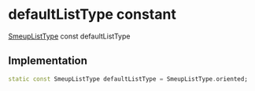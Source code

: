 


# defaultListType constant






[SmeupListType](../../smeup_models_widgets_smeup_list_box_model/SmeupListType.md) const defaultListType
  







## Implementation

```dart
static const SmeupListType defaultListType = SmeupListType.oriented;


```







